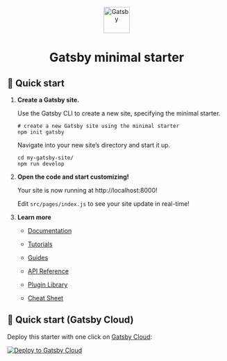 <p align="center">
  <a href="https://www.gatsbyjs.com/?utm_source=starter&utm_medium=readme&utm_campaign=minimal-starter">
    <img alt="Gatsby" src="https://www.gatsbyjs.com/Gatsby-Monogram.svg" width="60" />
  </a>
</p>
<h1 align="center">
  Gatsby minimal starter
</h1>

## 🚀 Quick start

1.  **Create a Gatsby site.**

    Use the Gatsby CLI to create a new site, specifying the minimal starter.

    ```shell
    # create a new Gatsby site using the minimal starter
    npm init gatsby
    ```



    Navigate into your new site’s directory and start it up.

    ```shell
    cd my-gatsby-site/
    npm run develop
    ```

3.  **Open the code and start customizing!**

    Your site is now running at http://localhost:8000!

    Edit `src/pages/index.js` to see your site update in real-time!

4.  **Learn more**

    - [Documentation](https://www.gatsbyjs.com/docs/?utm_source=starter&utm_medium=readme&utm_campaign=minimal-starter)

    - [Tutorials](https://www.gatsbyjs.com/tutorial/?utm_source=starter&utm_medium=readme&utm_campaign=minimal-starter)

    - [Guides](https://www.gatsbyjs.com/tutorial/?utm_source=starter&utm_medium=readme&utm_campaign=minimal-starter)

    - [API Reference](https://www.gatsbyjs.com/docs/api-reference/?utm_source=starter&utm_medium=readme&utm_campaign=minimal-starter)

    - [Plugin Library](https://www.gatsbyjs.com/plugins?utm_source=starter&utm_medium=readme&utm_campaign=minimal-starter)

    - [Cheat Sheet](https://www.gatsbyjs.com/docs/cheat-sheet/?utm_source=starter&utm_medium=readme&utm_campaign=minimal-starter)

## 🚀 Quick start (Gatsby Cloud)

Deploy this starter with one click on [Gatsby Cloud](https://www.gatsbyjs.com/cloud/):

[<img src="https://www.gatsbyjs.com/deploynow.svg" alt="Deploy to Gatsby Cloud">](https://www.gatsbyjs.com/dashboard/deploynow?url=https://github.com/gatsbyjs/gatsby-starter-minimal)
